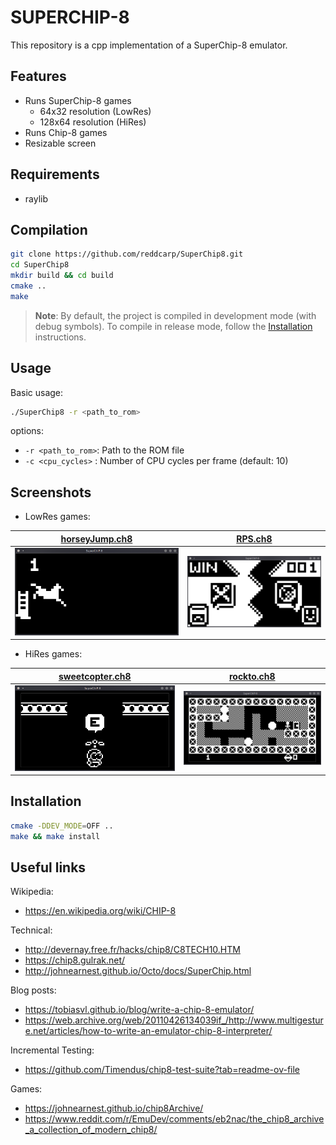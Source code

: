 # SUPERCHIP-8

This repository is a cpp implementation of a SuperChip-8 emulator.

## Features

- Runs SuperChip-8 games
  - 64x32 resolution (LowRes)
  - 128x64 resolution (HiRes)
- Runs Chip-8 games
- Resizable screen

## Requirements

- raylib

## Compilation

```bash
git clone https://github.com/reddcarp/SuperChip8.git
cd SuperChip8
mkdir build && cd build
cmake ..
make
```

> **Note**:
> By default, the project is compiled in development mode (with debug symbols).
> To compile in release mode, follow the [Installation](#installation) instructions.

## Usage

Basic usage:

```bash
./SuperChip8 -r <path_to_rom>
```

options:

- `-r <path_to_rom>`: Path to the ROM file
- `-c <cpu_cycles>` : Number of CPU cycles per frame (default: 10)

## Screenshots

- LowRes games:

[horseyJump.ch8](https://johnearnest.github.io/chip8Archive/play.html?p=horseyJump)  |  [RPS.ch8](https://johnearnest.github.io/chip8Archive/play.html?p=RPS)
:-------------------------:|:-------------------------:
![horseyJump.ch8](screenshots/horseyJump.png) |  ![RPS.ch8](screenshots/RPS.png)

- HiRes games:

[sweetcopter.ch8](https://johnearnest.github.io/chip8Archive/play.html?p=sweetcopter)  |  [rockto.ch8](https://johnearnest.github.io/chip8Archive/play.html?p=rockto)
:-------------------------:|:-------------------------:
![sweetcopter.ch8](screenshots/sweetcopter.png) | ![rockto.ch8](screenshots/rockto.png)

## Installation

```bash
cmake -DDEV_MODE=OFF ..
make && make install
```

## Useful links

Wikipedia:

- <https://en.wikipedia.org/wiki/CHIP-8>

Technical:

- <http://devernay.free.fr/hacks/chip8/C8TECH10.HTM>
- <https://chip8.gulrak.net/>
- <http://johnearnest.github.io/Octo/docs/SuperChip.html>

Blog posts:

- <https://tobiasvl.github.io/blog/write-a-chip-8-emulator/>
- <https://web.archive.org/web/20110426134039if_/http://www.multigesture.net/articles/how-to-write-an-emulator-chip-8-interpreter/>

Incremental Testing:

- <https://github.com/Timendus/chip8-test-suite?tab=readme-ov-file>

Games:

- <https://johnearnest.github.io/chip8Archive/>
- <https://www.reddit.com/r/EmuDev/comments/eb2nac/the_chip8_archive_a_collection_of_modern_chip8/>
